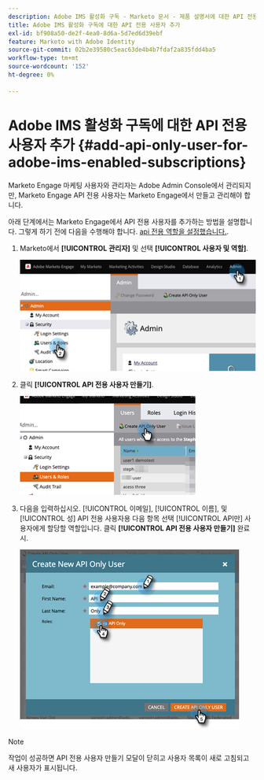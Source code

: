 ```yaml
---
description: Adobe IMS 활성화 구독 - Marketo 문서 - 제품 설명서에 대한 API 전용 사용자 추가
title: Adobe IMS 활성화 구독에 대한 API 전용 사용자 추가
exl-id: bf908a50-de2f-4ea0-8d6a-5d7ed6d39ebf
feature: Marketo with Adobe Identity
source-git-commit: 02b2e39580c5eac63de4b4b7fdaf2a835fdd4ba5
workflow-type: tm+mt
source-wordcount: '152'
ht-degree: 0%

---
```


# Adobe IMS 활성화 구독에 대한 API 전용 사용자 추가 {#add-api-only-user-for-adobe-ims-enabled-subscriptions}

Marketo Engage 마케팅 사용자와 관리자는 Adobe Admin Console에서 관리되지만, Marketo Engage API 전용 사용자는 Marketo Engage에서 만들고 관리해야 합니다.

아래 단계에서는 Marketo Engage에서 API 전용 사용자를 추가하는 방법을 설명합니다. 그렇게 하기 전에 다음을 수행해야 합니다. [api 전용 역할을 설정했습니다.](/help/marketo/product-docs/administration/users-and-roles/create-an-api-only-user-role.md).

1. Marketo에서 **[!UICONTROL 관리자]** 및 선택 **[!UICONTROL 사용자 및 역할]**.

   ![](assets/add-api-only-user-for-adobe-ims-1.png)

1. 클릭 **[!UICONTROL API 전용 사용자 만들기]**.

   ![](assets/add-api-only-user-for-adobe-ims-2.png)

1. 다음을 입력하십시오. [!UICONTROL 이메일], [!UICONTROL 이름], 및 [!UICONTROL 성] API 전용 사용자용 다음 항목 선택 [!UICONTROL API만] 사용자에게 할당할 역할입니다. 클릭 **[!UICONTROL API 전용 사용자 만들기]** 완료 시.

   ![](assets/add-api-only-user-for-adobe-ims-3.png)

>[!NOTE]
>
>작업이 성공하면 API 전용 사용자 만들기 모달이 닫히고 사용자 목록이 새로 고침되고 새 사용자가 표시됩니다.
